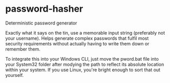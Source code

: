 # password-hasher
Deterministic password generator

Exactly what it says on the tin, use a memorable input string (preferably not your username). Helps generate complex passwords that fulfil most security requirements without actually having to write them down or remember them. 

To integrate this into your Windows CLI, just move the pword.bat file into your System32 folder after modying the path to reflect its absolute location within your system. If you use Linux, you're bright enough to sort that out yourself.